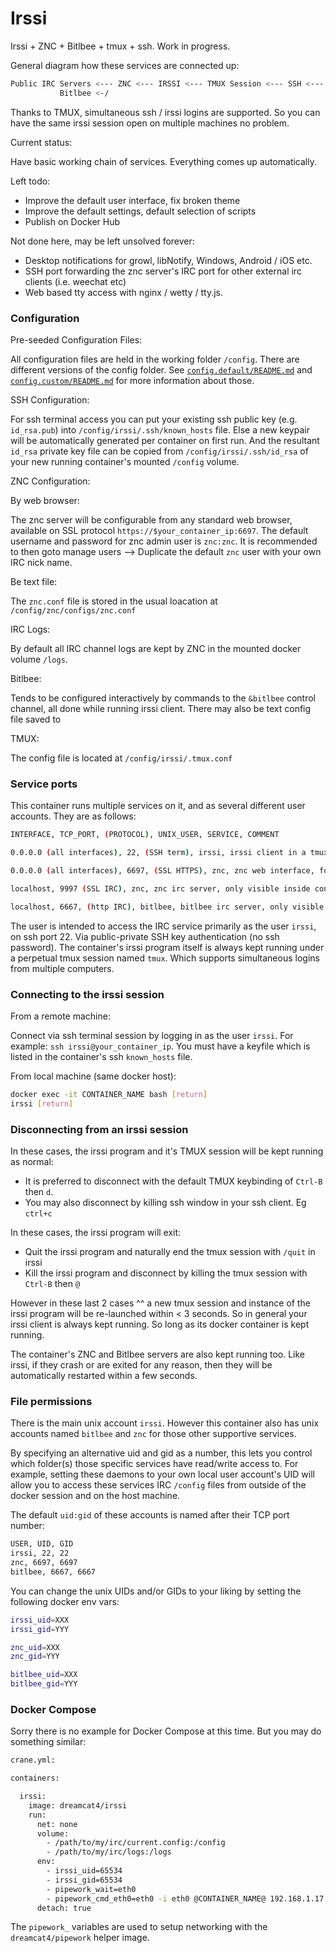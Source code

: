 # Irssi

Irssi + ZNC + Bitlbee + tmux + ssh. Work in progress.

General diagram how these services are connected up:

```sh
Public IRC Servers <--- ZNC <--- IRSSI <--- TMUX Session <--- SSH <--- Client computers
           Bitlbee <-/
```

Thanks to TMUX, simultaneous ssh / irssi logins are supported. So you can have the same irssi session open on multiple machines no problem.

Current status:

Have basic working chain of services. Everything comes up automatically.

Left todo:

* Improve the default user interface, fix broken theme
* Improve the default settings, default selection of scripts
* Publish on Docker Hub

Not done here, may be left unsolved forever:

* Desktop notifications for growl, libNotify, Windows, Android / iOS etc.
* SSH port forwarding the znc server's IRC port for other external irc clients (i.e. weechat etc)
* Web based tty access with nginx / wetty / tty.js.

### Configuration

Pre-seeded Configuration Files:

All configuration files are held in the working folder `/config`. There are different versions of the config folder. See [`config.default/README.md`](#config.default/README.md) and [`config.custom/README.md`](#config.custom/README.md) for more information about those.

SSH Configuration:

For ssh terminal access you can put your existing ssh public key (e.g. `id_rsa.pub`) into `/config/irssi/.ssh/known_hosts` file. Else a new keypair will be automatically generated per container on first run. And the resultant `id_rsa` private key file can be copied from `/config/irssi/.ssh/id_rsa` of your new running container's mounted `/config` volume.

ZNC Configuration:

By web browser:

The znc server will be configurable from any standard web browser, available on SSL protocol `https://$your_container_ip:6697`. The default username and password for znc admin user is `znc:znc`. It is recommended to then goto manage users --> Duplicate the default `znc` user with your own IRC nick name.

Be text file:

The `znc.conf` file is stored in the usual loacation at `/config/znc/configs/znc.conf`

IRC Logs:

By default all IRC channel logs are kept by ZNC in the mounted docker volume `/logs`.

Bitlbee:

Tends to be configured interactively by commands to the `&bitlbee` control channel, all done while running irssi client. There may also be text config file saved to 

TMUX:

The config file is located at `/config/irssi/.tmux.conf`

### Service ports

This container runs multiple services on it, and as several different user accounts. They are as follows:

```sh
INTERFACE, TCP_PORT, (PROTOCOL), UNIX_USER, SERVICE, COMMENT

0.0.0.0 (all interfaces), 22, (SSH term), irssi, irssi client in a tmux session, always running

0.0.0.0 (all interfaces), 6697, (SSL HTTPS), znc, znc web interface, for configuring the znc service

localhost, 9997 (SSL IRC), znc, znc irc server, only visible inside container, only IRC client is local irssi program terminal client

localhost, 6667, (http IRC), bitlbee, bitlbee irc server, only visible inside container, only client is localhost ZNC server
```

The user is intended to access the IRC service primarily as the user `irssi`, on ssh port 22. Via public-private SSH key authentication (no ssh password). The container's irssi program itself is always kept running under a perpetual tmux session named `tmux`. Which supports simultaneous logins from multiple computers.

### Connecting to the irssi session

From a remote machine:

Connect via ssh terminal session by logging in as the user `irssi`. For example: `ssh irssi@your_container_ip`. You must have a keyfile which is listed in the container's ssh `known_hosts` file.

From local machine (same docker host):

```sh
docker exec -it CONTAINER_NAME bash [return]
irssi [return]
```

### Disconnecting from an irssi session

In these cases, the irssi program and it's TMUX session will be kept running as normal:

* It is preferred to disconnect with the default TMUX keybinding of `Ctrl-B` then `d`.
* You may also disconnect by killing ssh window in your ssh client. Eg `ctrl+c`

In these cases, the irssi program will exit:

* Quit the irssi program and naturally end the tmux session with `/quit` in irssi
* Kill the irssi program and disconnect by killing the tmux session with `Ctrl-B` then `@`

However in these last 2 cases ^^ a new tmux session and instance of the irssi program will be re-launched within < 3 seconds. So in general your irssi client is always kept running. So long as its docker container is kept running.

The container's ZNC and Bitlbee servers are also kept running too. Like irssi, if they crash or are exited for any reason, then they will be automatically restarted within a few seconds.

### File permissions

There is the main unix account `irssi`. However this container also has unix accounts named `bitlbee` and `znc` for those other supportive services.

By specifying an alternative uid and gid as a number, this lets you control which folder(s) those specific services have read/write access to. For example, setting these daemons to your own local user account's UID will allow you to access these services IRC `/config` files from outside of the docker session and on the host machine.

The default `uid:gid` of these accounts is named after their TCP port number:

```sh
USER, UID, GID
irssi, 22, 22
znc, 6697, 6697
bitlbee, 6667, 6667
```

You can change the unix UIDs and/or GIDs to your liking by setting the following docker env vars:

```sh
irssi_uid=XXX
irssi_gid=YYY

znc_uid=XXX
znc_gid=YYY

bitlbee_uid=XXX
bitlbee_gid=YYY
```

### Docker Compose

Sorry there is no example for Docker Compose at this time. But you may do something similar:

```sh
crane.yml:

containers:

  irssi:
    image: dreamcat4/irssi
    run:
      net: none
      volume:
        - /path/to/my/irc/current.config:/config
        - /path/to/my/irc/logs:/logs
      env:
        - irssi_uid=65534
        - irssi_gid=65534
        - pipework_wait=eth0
        - pipework_cmd_eth0=eth0 -i eth0 @CONTAINER_NAME@ 192.168.1.17
      detach: true
```

The `pipework_` variables are used to setup networking with the `dreamcat4/pipework` helper image.


